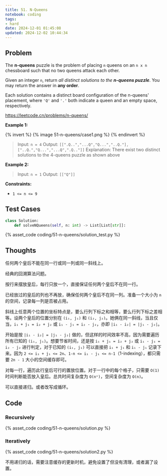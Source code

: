 ```yaml
---
title: 51. N-Queens
notebook: coding
tags:
- hard
date: 2024-12-01 01:45:08
updated: 2024-12-02 10:44:34
---
```

## Problem

The **n-queens** puzzle is the problem of placing `n` queens on an `n x n` chessboard such that no two queens attack each other.

Given an integer `n`, return _all distinct solutions to the **n-queens puzzle**_. You may return the answer in **any order**.

Each solution contains a distinct board configuration of the n-queens' placement, where `'Q'` and `'.'` both indicate a queen and an empty space, respectively.

<https://leetcode.cn/problems/n-queens/>

**Example 1:**

{% invert %}
{% image 51-n-queens/case1.png %}
{% endinvert %}

> Input: `n = 4`
> Output: `[[".Q..","...Q","Q...","..Q."],["..Q.","Q...","...Q",".Q.."]]`
> Explanation: There exist two distinct solutions to the 4-queens puzzle as shown above

**Example 2:**

> Input: `n = 1`
> Output: `[["Q"]]`

**Constraints:**

- `1 <= n <= 9`

## Test Cases

``` python
class Solution:
    def solveNQueens(self, n: int) -> List[List[str]]:
```

{% asset_code coding/51-n-queens/solution_test.py %}

## Thoughts

任何两个皇后不能在同一行或同一列或同一斜线上。

经典的回溯算法问题。

按行来摆放皇后，每行只放一个，直接保证任何两个皇后不在同一行。

已经放过的皇后的列也不再放，确保任何两个皇后不在同一列。准备一个大小为 `n` 的空间，记录每一列是否被占用。

斜线上任意两个位置的坐标特点是，要么行列下标之和相等，要么行列下标之差相等。设两个皇后的位置分别在 `(i₁, j₁)` 和 `(i₂, j₂)`。她俩在同一斜线，当且仅当，`i₁ + j₁ = i₂ + j₂` 或 `i₁ - j₁ = i₂ - j₂`，亦即 `|i₁ - i₂| = |j₁ - j₂|`。

开始是按 `|i₁ - i₂| = |j₁ - j₂|` 做的，但这样的时间效率不高，因为需要遍历所有已知的 `(i₁, j₁)`。想要节省时间，还是按 `i₁ + j₁ = i₂ + j₂` 或 `i₁ - j₁ = i₂ - j₂` 进行判定，对于已知的 `(i₁, j₁)` 可以直接把 `i₁ + j₁` 和 `i₁ - j₁` 记录下来。因为 `2 <= i₁ + j₁ <= 2n`、`1-n <= i₁ - j₁ <= n-1`（1-indexing），都只需要 `2n - 1` 大小的空间缓存即可。

对每一行，遍历此行皇后可行的置放位置。对于一行中的每个格子，只需要 `O(1)` 时间判断能否放入皇后。总共时间复杂度为 `O(nⁿ)`，空间复杂度为 `O(n)`。

可以直接递归。或者改写成循环。

## Code

### Recursively

{% asset_code coding/51-n-queens/solution.py %}

### Iteratively

{% asset_code coding/51-n-queens/solution2.py %}

不用递归的话，需要注意缓存的更新时机，避免设置了但没有清理，或者漏了设置。
